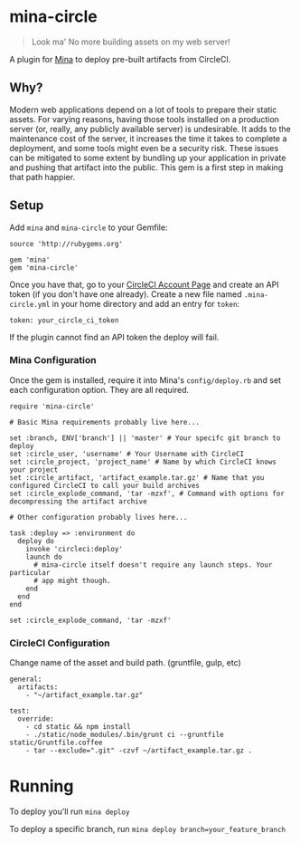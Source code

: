 # mina-circle

>Look ma' No more building assets on my web server!

A plugin for [Mina](https://github.com/sparkbox/mina-circle) to deploy pre-built
artifacts from CircleCI.

## Why?

Modern web applications depend on a lot of tools to prepare their static
assets. For varying reasons, having those tools installed on a production server
(or, really, any publicly available server) is undesirable. It adds to the
maintenance cost of the server, it increases the time it takes to complete a
deployment, and some tools might even be a security risk. These issues can be
mitigated to some extent by bundling up your application in private and pushing
that artifact into the public. This gem is a first step in making that path
happier.

## Setup

Add `mina` and `mina-circle` to your Gemfile:

    source 'http://rubygems.org'

    gem 'mina'
    gem 'mina-circle'

Once you have that, go to your [CircleCI Account
Page](https://circleci.com/account/api) and create an API token (if you don't have
one already). Create a new file named `.mina-circle.yml` in your home directory
and add an entry for `token`:

    token: your_circle_ci_token

If the plugin cannot find an API token the deploy will fail.

### Mina Configuration
Once the gem is installed, require it into Mina's `config/deploy.rb` and set
each configuration option. They are all required.

    require 'mina-circle'

    # Basic Mina requirements probably live here...

    set :branch, ENV['branch'] || 'master' # Your specifc git branch to deploy
    set :circle_user, 'username' # Your Username with CircleCI
    set :circle_project, 'project_name' # Name by which CircleCI knows your project
    set :circle_artifact, 'artifact_example.tar.gz' # Name that you configured CircleCI to call your build archives
    set :circle_explode_command, 'tar -mzxf', # Command with options for decompressing the artifact archive

    # Other configuration probably lives here...

    task :deploy => :environment do
      deploy do
        invoke 'circleci:deploy'
        launch do
          # mina-circle itself doesn't require any launch steps. Your particular
          # app might though.
        end
      end
    end

	set :circle_explode_command, 'tar -mzxf'

### CircleCI Configuration
Change name of the asset and build path.  (gruntfile, gulp, etc)

    general:
      artifacts:
        - "~/artifact_example.tar.gz"

    test:
      override:
        - cd static && npm install
        - ./static/node_modules/.bin/grunt ci --gruntfile static/Gruntfile.coffee
        - tar --exclude=".git" -czvf ~/artifact_example.tar.gz .

# Running

To deploy you'll run `mina deploy`

To deploy a specific branch, run `mina deploy branch=your_feature_branch`
